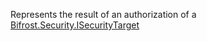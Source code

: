 Represents the result of an authorization of a [Bifrost.Security.ISecurityTarget](Bifrost.Security.ISecurityTarget)